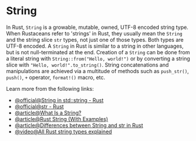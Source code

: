 # String

In Rust, `String` is a growable, mutable, owned, UTF-8 encoded string type. When Rustaceans refer to 'strings' in Rust, they usually mean the `String` and the string slice `str` types, not just one of those types. Both types are UTF-8 encoded. A `String` in Rust is similar to a string in other languages, but is not null-terminated at the end. Creation of a `String` can be done from a literal string with `String::from("Hello, world!")` or by converting a string slice with `"Hello, world!".to_string()`. String concatenations and manipulations are achieved via a multitude of methods such as `push_str()`, `push()`, `+` operator, `format!()` macro, etc.

Learn more from the following links:

- [@official@String in std::string - Rust](https://doc.rust-lang.org/std/string/struct.String.html)
- [@official@str - Rust](https://doc.rust-lang.org/std/primitive.str.html)
- [@article@What Is a String?](https://doc.rust-lang.org/book/ch08-02-strings.html?highlight=String#what-is-a-string)
- [@article@Rust String (With Examples)](https://www.programiz.com/rust/string)
- [@article@Differences between String and str in Rust](https://stackoverflow.com/questions/24158114/what-are-the-differences-between-rusts-string-and-str)
- [@video@All Rust string types explained](https://www.youtube.com/watch?v=CpvzeyzgQdw&pp=ygUOc3RyaW5nIGluIHJ1c3Q%3D)
